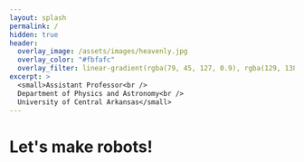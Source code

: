 ```yaml
---
layout: splash
permalink: /
hidden: true
header:
  overlay_image: /assets/images/heavenly.jpg
  overlay_color: "#fbfafc"
  overlay_filter: linear-gradient(rgba(79, 45, 127, 0.9), rgba(129, 138, 143, 0.5))
excerpt: >
  <small>Assistant Professor<br />
  Department of Physics and Astronomy<br />
  University of Central Arkansas</small>
---
```

# Let's make robots!
